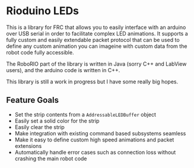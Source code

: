 # Rioduino LEDs

This is a library for FRC that allows you to easily interface with an arduino over USB serial in order to facilitate complex LED animations. It supports a fully custom and easily extendable packet protocol that can be used to define any custom animation you can imageine with custom data from the robot code fully accessible.

The RoboRIO part of the library is written in Java (sorry C++ and LabView users), and the arduino code is written in C++.

This library is still a work in progress but I have some really big hopes.

## Feature Goals

* Set the strip contents from a `AddressableLEDBuffer` object
* Easily set a solid color for the strip
* Easily clear the strip
* Make integration with existing command based subsystems seamless
* Make it easy to define custom high speed animations and packet extensions
* Automatically handle error cases such as connection loss without crashing the main robot code